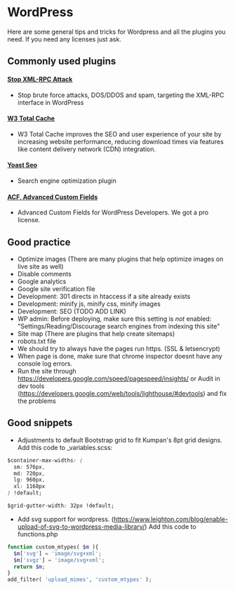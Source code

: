 # WordPress

Here are some general tips and tricks for Wordpress and all the plugins you need.
If you need any licenses just ask.

## Commonly used plugins

#### [Stop XML-RPC Attack](https://wordpress.org/plugins/stop-xmlrpc-attack/)

- Stop brute force attacks, DOS/DDOS and spam, targeting the XML-RPC interface in WordPress

#### [W3 Total Cache](https://wordpress.org/plugins/w3-total-cache/)

- W3 Total Cache improves the SEO and user experience of your site by increasing website performance, reducing download times via features like content delivery network (CDN) integration.

#### [Yoast Seo](https://wordpress.org/plugins/wordpress-seo/)

- Search engine optimization plugin

#### [ACF, Advanced Custom Fields](https://www.advancedcustomfields.com/)

- Advanced Custom Fields for WordPress Developers. We got a pro license.

## Good practice
- Optimize images (There are many plugins that help optimize images on live site as well)
- Disable comments
- Google analytics
- Google site verification file 
- Development: 301 directs in htaccess if a site already exists
- Development: minify js, minify css, minify images
- Development: SEO (TODO ADD LINK)
- WP admin: Before deploying, make sure this setting is *not* enabled: "Settings/Reading/Discourage search engines from indexing this site"
- Site map (There are plugins that help create sitemaps)
- robots.txt file
- We should try to always have the pages run https. (SSL & letsencrypt)
- When page is done, make sure that chrome inspector doesnt have any console log errors.
- Run the site through https://developers.google.com/speed/pagespeed/insights/ or Audit in dev tools (https://developers.google.com/web/tools/lighthouse/#devtools) and fix the problems


## Good snippets
- Adjustments to default Bootstrap grid to fit Kumpan's 8pt grid designs.
Add this code to _variables.scss:
```css
$container-max-widths: (
  sm: 576px,
  md: 720px,
  lg: 960px,
  xl: 1168px
) !default;

$grid-gutter-width: 32px !default;
```

- Add svg support for wordpress. (https://www.leighton.com/blog/enable-upload-of-svg-to-wordpress-media-library/)
Add this code to functions.php
```php
function custom_mtypes( $m ){
  $m['svg'] = 'image/svg+xml';
  $m['svgz'] = 'image/svg+xml';
  return $m;
}
add_filter( 'upload_mimes', 'custom_mtypes' );
```
